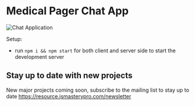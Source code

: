 # Medical Pager Chat App

![Chat Application](https://i.ibb.co/hsvcw4V/image.png)

Setup:

- run `npm i && npm start` for both client and server side to start the development server

## Stay up to date with new projects

New major projects coming soon, subscribe to the mailing list to stay up to date https://resource.jsmasterypro.com/newsletter
